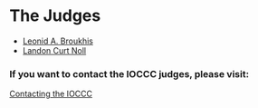 # The Judges

* [Leonid A. Broukhis](http://www.mailcom.com/main.shtml)
* [Landon Curt Noll](http://www.isthe.com/chongo/)

### If you want to contact the IOCCC judges, please visit:

[Contacting the IOCCC](contact.html)
